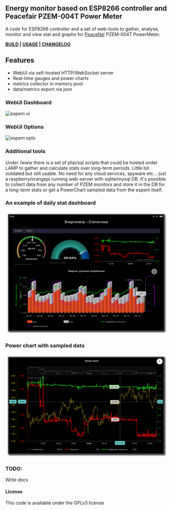 ## Energy monitor based on ESP8266 controller and Peacefair PZEM-004T Power Meter

A code for ESP8266 controller and a set of web-tools to gather, analyse, monitor and view stat and graphs
for [Peacefair](https://peacefair.aliexpress.com/store/1773456/) PZEM-004T PowerMeter.

__[BUILD](/espem/BUILD.md) | [USAGE](/espem/USAGE.md) | [CHANGELOG](/CHANGELOG.md)__

## Features
- WebUI via self-hosted HTTP/WebSocket server
- Real-time gauges and power charts
- metrics collector in memory pool
- data/metrics export via json 

### WebUI Dashboard

<img src="/examples/webstat/espemembui.png" alt="espem ui" width="50%"/>

### WebUI Options

<img src="/examples/webstat/espemembui_setup.png" alt="espem opts" width="50%"/>

### Additional tools
Under /www there is a set of php/sql scripts that could be hosted undel LAMP to gather and calculate stats over long-term periods. Little bit outdated but still usable.
No need for any cloud services, spyware etc... just a raspberry/orangepi running web-server with sqlite/mysql DB. It's possible to collect data from any number of PZEM monitors and store it in the DB for a long-term stats or get a PowerChart sampled data from the espem itself.

### An example of daily stat dashboard

![espem gauges](/examples/webstat/gauges.th.png)


### Power chart with sampled data

![espem sampled data](/examples/webstat/sampleschart01.th.png)


### TODO:
Write docs


#### License

This code is available under the GPLv3 license
